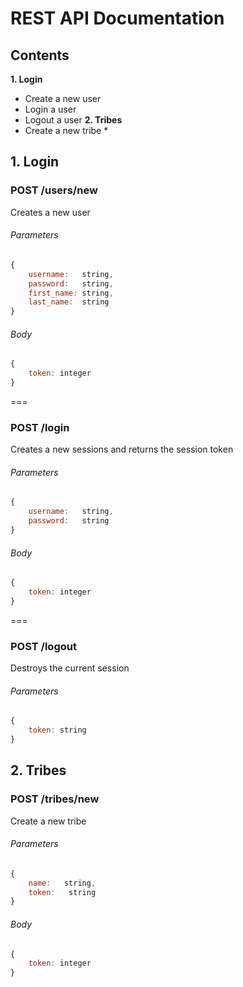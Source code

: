 # REST API Documentation

## Contents
**1. Login**
* Create a new user
* Login a user
* Logout a user
**2. Tribes**
* Create a new tribe *

## 1. Login

### POST /users/new
Creates a new user
###### Parameters
```javascript
{
    username:   string,
    password:   string,
    first_name: string,
    last_name:  string
}
```

###### Body
```javascript
{
    token: integer
}
```
===

### POST /login
Creates a new sessions and returns the session token
###### Parameters
```javascript
{
    username:   string,
    password:   string
}
```

###### Body
```javascript
{
    token: integer
}
```
===

### POST /logout
Destroys the current session
###### Parameters
```javascript
{
    token: string
}
```

## 2. Tribes

### POST /tribes/new
Create a new tribe
###### Parameters
```javascript
{
    name:   string,
    token:   string
}
```

###### Body
```javascript
{
    token: integer
}
```